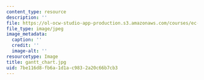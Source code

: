 ```yaml
---
content_type: resource
description: ''
file: https://ol-ocw-studio-app-production.s3.amazonaws.com/courses/ec-710-d-lab-medical-technologies-for-the-developing-world-spring-2010/7be116d8fb6a1d1ac9832a20c66b7cb3_gantt_chart.jpg
file_type: image/jpeg
image_metadata:
  caption: ''
  credit: ''
  image-alt: ''
resourcetype: Image
title: gantt_chart.jpg
uid: 7be116d8-fb6a-1d1a-c983-2a20c66b7cb3
---
```

